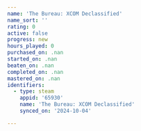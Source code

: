 ```yaml
---
name: 'The Bureau: XCOM Declassified'
name_sort: ''
rating: 0
active: false
progress: new
hours_played: 0
purchased_on: .nan
started_on: .nan
beaten_on: .nan
completed_on: .nan
mastered_on: .nan
identifiers:
  - type: steam
    appid: '65930'
    name: 'The Bureau: XCOM Declassified'
    synced_on: '2024-10-04'

---
```

